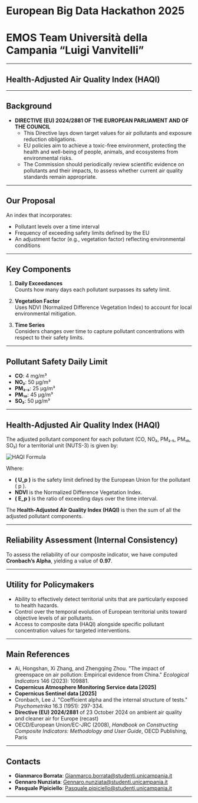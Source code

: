 # European Big Data Hackathon 2025
# EMOS Team Università della Campania “Luigi Vanvitelli” 

---

## Health-Adjusted Air Quality Index (HAQI)

---

## Background

- **DIRECTIVE (EU) 2024/2881 OF THE EUROPEAN PARLIAMENT AND OF THE COUNCIL**  
  - This Directive lays down target values for air pollutants and exposure reduction obligations.  
  - EU policies aim to achieve a toxic-free environment, protecting the health and well-being of people, animals, and ecosystems from environmental risks.  
  - The Commission should periodically review scientific evidence on pollutants and their impacts, to assess whether current air quality standards remain appropriate.

---

## Our Proposal

An index that incorporates:

- Pollutant levels over a time interval  
- Frequency of exceeding safety limits defined by the EU  
- An adjustment factor (e.g., vegetation factor) reflecting environmental conditions  

---

## Key Components

1. **Daily Exceedances**  
   Counts how many days each pollutant surpasses its safety limit.  

2. **Vegetation Factor**  
   Uses NDVI (Normalized Difference Vegetation Index) to account for local environmental mitigation.  

3. **Time Series**  
   Considers changes over time to capture pollutant concentrations with respect to their safety limits.  

---

## Pollutant Safety Daily Limit

- **CO**: 4 mg/m³  
- **NO₂**: 50 μg/m³  
- **PM₂.₅**: 25 μg/m³  
- **PM₁₀**: 45 μg/m³  
- **SO₂**: 50 μg/m³  

---

## Health-Adjusted Air Quality Index (HAQI)

The adjusted pollutant component for each pollutant (CO, NO₂, PM₂.₅, PM₁₀, SO₂) for a territorial unit (NUTS-3) is given by:  

![HAQI Formula](https://latex.codecogs.com/png.latex?p_{\mathrm{Adj},i}=E_{p,i}\times\sum_{t=1}^{T}\dfrac{p_{i,t}}{U_{p}}\frac{1}{e^{(NDVI_{i,t}-1)}})

Where:
- **\( U_p \)** is the safety limit defined by the European Union for the pollutant \( p \).  
- **NDVI** is the Normalized Difference Vegetation Index.  
- **\( E_p \)** is the ratio of exceeding days over the time interval.  

The **Health-Adjusted Air Quality Index (HAQI)** is then the sum of all the adjusted pollutant components.  

---

## Reliability Assessment (Internal Consistency)

To assess the reliability of our composite indicator, we have computed **Cronbach’s Alpha**, yielding a value of **0.97**.

---

## Utility for Policymakers

- Ability to effectively detect territorial units that are particularly exposed to health hazards.  
- Control over the temporal evolution of European territorial units toward objective levels of air pollutants.  
- Access to composite data (HAQI) alongside specific pollutant concentration values for targeted interventions.  

---

## Main References

- Ai, Hongshan, Xi Zhang, and Zhengqing Zhou. "The impact of greenspace on air pollution: Empirical evidence from China." *Ecological Indicators* 146 (2023): 109881.  
- **Copernicus Atmosphere Monitoring Service data [2025]**  
- **Copernicus Sentinel data [2025]**  
- Cronbach, Lee J. "Coefficient alpha and the internal structure of tests." *Psychometrika* 16.3 (1951): 297-334.  
- **Directive (EU) 2024/2881** of 23 October 2024 on ambient air quality and cleaner air for Europe (recast)  
- OECD/European Union/EC-JRC (2008), *Handbook on Constructing Composite Indicators: Methodology and User Guide*, OECD Publishing, Paris  

---

## Contacts

- **Gianmarco Borrata**: [Gianmarco.borrata@studenti.unicampania.it](mailto:Gianmarco.borrata@studenti.unicampania.it)  
- **Gennaro Nunziata**: [Gennaro.nunziata@studenti.unicampania.it](mailto:Gennaro.nunziata@studenti.unicampania.it)  
- **Pasquale Pipiciello**: [Pasquale.pipiciello@studenti.unicampania.it](mailto:Pasquale.pipiciello@studenti.unicampania.it)  

---

